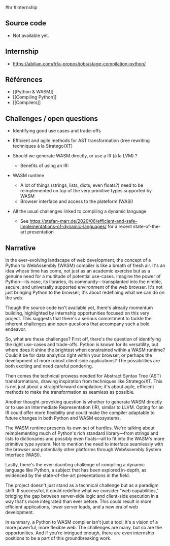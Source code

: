 #hr #internship 

## Source code

- Not available yet.

## Internship

- <https://abilian.com/fr/a-propos/jobs/stage-compilation-python/>

## Références

- [[Python & WASM]]
- [[Compiling Python]]
- [[Compilers]]

## Challenges / open questions

- Identifying good use cases and trade-offs

- Efficient and agile methods for AST transformation (tree rewriting techniques à la Stratego/XT)

- Should we generate WASM directly, or use a IR (à la LVM) ?
    - Benefits of using an IR: 

- WASM runtime
    - A lot of things (strings, lists, dicts, even floats?) need to be reimplemented on top of the very primitive types supported by WASM
    - Browser interface and access to the plateform (WASI)

- All the usual challenges linked to compiling a dynamic language
    - See https://stefan-marr.de/2020/06/efficient-and-safe-implementations-of-dynamic-languages/ for a recent state-of-the-art presentation

## Narrative

In the ever-evolving landscape of web development, the concept of a Python to WebAssembly (WASM) compiler is like a breath of fresh air. It's an idea whose time has come, not just as an academic exercise but as a genuine need for a multitude of potential use-cases. Imagine the power of Python—its ease, its libraries, its community—transplanted into the nimble, secure, and universally supported environment of the web browser. It's not just bringing Python to the browser; it's about redefining what we can do on the web.

Though the source code isn't available yet, there's already momentum building, highlighted by internship opportunities focused on this very project. This suggests that there's a serious commitment to tackle the inherent challenges and open questions that accompany such a bold endeavor.

So, what are these challenges? First off, there's the question of identifying the right use-cases and trade-offs. Python is known for its versatility, but where does it shine the brightest when constrained within a WASM runtime? Could it be for data analytics right within your browser, or perhaps the development of more robust client-side applications? The possibilities are both exciting and need careful pondering.

Then comes the technical prowess needed for Abstract Syntax Tree (AST) transformations, drawing inspiration from techniques like Stratego/XT. This is not just about a straightforward compilation; it's about agile, efficient methods to make the transformation as seamless as possible.

Another thought-provoking question is whether to generate WASM directly or to use an Intermediate Representation (IR), similar to LLVM. Opting for an IR could offer more flexibility and could make the compiler adaptable to future changes in both Python and WASM ecosystems.

The WASM runtime presents its own set of hurdles. We're talking about reimplementing much of Python's rich standard library—from strings and lists to dictionaries and possibly even floats—all to fit into the WASM's more primitive type system. Not to mention the need to interface seamlessly with the browser and potentially other platforms through WebAssembly System Interface (WASI).

Lastly, there's the ever-daunting challenge of compiling a dynamic language like Python, a subject that has been explored in-depth, as evidenced by the state-of-the-art presentations in the field.

The project doesn't just stand as a technical challenge but as a paradigm shift. If successful, it could redefine what we consider "web capabilities," bridging the gap between server-side logic and client-side execution in a way that's more integrated than ever before. This could result in more efficient applications, lower server loads, and a new era of web development.

In summary, a Python to WASM compiler isn't just a tool; it's a vision of a more powerful, more flexible web. The challenges are many, but so are the opportunities. And if you're intrigued enough, there are even internship positions to be a part of this groundbreaking work.
